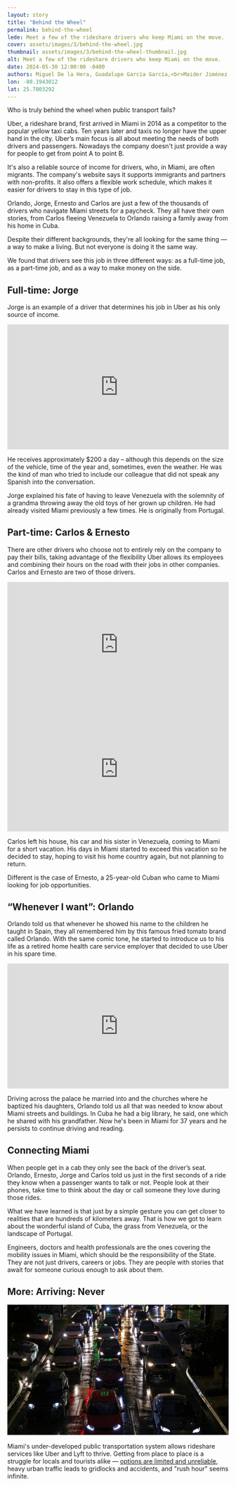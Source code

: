 ```yaml
---
layout: story
title: "Behind the Wheel"
permalink: behind-the-wheel
lede: Meet a few of the rideshare drivers who keep Miami on the move. 
cover: assets/images/3/behind-the-wheel.jpg
thumbnail: assets/images/3/behind-the-wheel-thumbnail.jpg
alt: Meet a few of the rideshare drivers who keep Miami on the move.
date: 2024-05-30 12:00:00 -0400
authors: Miguel De la Hera, Guadalupe García García,<br>Maider Jiménez Marquina, Lucía Boned Tarapiella
lon: -80.1943012
lat: 25.7803292
---
```


Who is truly behind the wheel when public transport fails?

Uber, a rideshare brand, first arrived in Miami in 2014 as a competitor to the popular yellow taxi cabs. Ten years later and taxis no longer have the upper hand in the city. Uber’s main focus is all about meeting the needs of both drivers and passengers. Nowadays the company doesn't just provide a way for people to get from point A to point B. 

It's also a reliable source of income for drivers, who, in Miami, are often migrants. The company's website says it supports immigrants and partners with non-profits. It also offers a flexible work schedule, which makes it easier for drivers to stay in this type of job.

Orlando, Jorge, Ernesto and Carlos are just a few of the thousands of drivers who navigate Miami streets for a paycheck. They all have their own stories, from Carlos fleeing Venezuela to Orlando raising a family away from his home in Cuba.

Despite their different backgrounds, they're all looking for the same thing — a way to make a living. But not everyone is doing it the same way. 

We found that drivers see this job in three different ways: as a full-time job, as a part-time job, and as a way to make money on the side.

## Full-time: Jorge

Jorge is an example of a driver that determines his job in Uber as his only source of income.

<div style="padding:56.25% 0 0 0;position:relative;"><iframe src="https://player.vimeo.com/video/952134359?h=86232930da&amp;badge=0&amp;autopause=0&amp;player_id=0&amp;app_id=58479" frameborder="0" allow="autoplay; fullscreen; picture-in-picture; clipboard-write" style="position:absolute;top:0;left:0;width:100%;height:100%;" title="03-jorge_final"></iframe></div><script src="https://player.vimeo.com/api/player.js"></script>

He receives approximately $200 a day – although this depends on the size of the vehicle, time of the year and, sometimes, even the weather. He was the kind of man who tried to include our colleague that did not speak any Spanish into the conversation.

Jorge explained his fate of having to leave Venezuela with the solemnity of a grandma throwing away the old toys of her grown up children. He had already visited Miami previously a few times. He is originally from Portugal.


## Part-time: Carlos &amp; Ernesto

There are other drivers who choose not to entirely rely on the company to pay their bills, taking advantage of the flexibility Uber allows its employees and combining their hours on the road with their jobs in other companies. Carlos and Ernesto are two of those drivers. 

<div style="padding:56.25% 0 0 0;position:relative;"><iframe src="https://player.vimeo.com/video/952134332?h=ccf2020fcc&amp;badge=0&amp;autopause=0&amp;player_id=0&amp;app_id=58479" frameborder="0" allow="autoplay; fullscreen; picture-in-picture; clipboard-write" style="position:absolute;top:0;left:0;width:100%;height:100%;" title="03-carlos_final"></iframe></div><script src="https://player.vimeo.com/api/player.js"></script>

<div style="padding:56.25% 0 0 0;position:relative;"><iframe src="https://player.vimeo.com/video/952160390?badge=0&amp;autopause=0&amp;player_id=0&amp;app_id=58479" frameborder="0" allow="autoplay; fullscreen; picture-in-picture; clipboard-write" style="position:absolute;top:0;left:0;width:100%;height:100%;" title="01-ernesto_final"></iframe></div><script src="https://player.vimeo.com/api/player.js"></script>


Carlos left his house, his car and his sister in Venezuela, coming to Miami for a short vacation. His days in Miami started to exceed this vacation so he decided to stay, hoping to visit his home country again, but not planning to return. 

Different is the case of Ernesto, a 25-year-old Cuban who came to Miami looking for job opportunities.


## “Whenever I want”: Orlando

Orlando told us that whenever he showed his name to the children he taught in Spain, they all remembered him by this famous fried tomato brand called Orlando. With the same comic tone, he started to introduce us to his life as a retired home health care service employer that decided to use Uber in his spare time. 

<div style="padding:56.25% 0 0 0;position:relative;"><iframe src="https://player.vimeo.com/video/952134402?h=5cbd3ca7f9&amp;badge=0&amp;autopause=0&amp;player_id=0&amp;app_id=58479" frameborder="0" allow="autoplay; fullscreen; picture-in-picture; clipboard-write" style="position:absolute;top:0;left:0;width:100%;height:100%;" title="03-orlando_final"></iframe></div><script src="https://player.vimeo.com/api/player.js"></script>

Driving across the palace he married into and the churches where he baptized his daughters, Orlando told us all that was needed to know about Miami streets and buildings. In Cuba he had a big library, he said, one which he shared with his grandfather. Now he's been in Miami for 37 years and he persists to continue driving and reading.

## Connecting Miami

When people get in a cab they only see the back of the driver’s seat. Orlando, Ernesto, Jorge and Carlos told us just in the first seconds of a ride they know when a passenger wants to talk or not. People look at their phones, take time to think about the day or call someone they love during those rides. 

What we have learned is that just by a simple gesture you can get closer to realities that are hundreds of kilometers away. That is how we got to learn about the wonderful island of Cuba, the grass from Venezuela, or the landscape of Portugal. 

Engineers, doctors and health professionals are the ones covering the mobility issues in Miami, which should be the responsibility of the State. They are not just drivers, careers or jobs. They are people with stories that await for someone curious enough to ask about them.

## More: Arriving: Never

![Traffic in Miami on a rainy night](/assets/images/3/placeholder.webp)

Miami's under-developed public transportation system allows rideshare services like Uber and Lyft to thrive. Getting from place to place is a struggle for locals and tourists alike — [options are limited and unreliable](/arriving-never), heavy urban traffic leads to gridlocks and accidents, and "rush hour" seems infinite.
